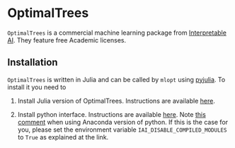 # OptimalTrees

`OptimalTrees` is a commercial machine learning package from [Interpretable AI](https://docs.interpretable.ai).
They feature free Academic licenses.

## Installation

`OptimalTrees` is written in Julia and can be called by `mlopt` using [pyjulia](https://pyjulia.readthedocs.io/). To install it you need to

1. Install Julia version of OptimalTrees. Instructions are available [here](https://docs.interpretable.ai/stable/installation/).

2. Install python interface. Instructions are available [here](https://docs.interpretable.ai/stable/IAI-Python/installation/). Note [this comment](https://docs.interpretable.ai/stable/IAI-Python/installation/#Python-distribution-is-incompatible-with-PyJulia-1) when using Anaconda version of python. If this is the case for you, please set the environment variable `IAI_DISABLE_COMPILED_MODULES` to `True` as explained at the link.




